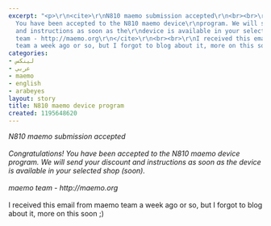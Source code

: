 ```yaml
---
excerpt: "<p>\r\n<cite>\r\nN810 maemo submission accepted\r\n<br><br>\r\nCongratulations!
  You have been accepted to the N810 maemo device\r\nprogram. We will send your discount
  and instructions as soon as the\r\ndevice is available in your selected shop (soon).\r\n<br><br>\r\nmaemo
  team - http://maemo.org\r\n</cite>\r\n<br><br>\r\nI received this email from maemo
  team a week ago or so, but I forgot to blog about it, more on this soon ;)\r\n</p>"
categories:
- لينكس
- عربي
- maemo
- english
- arabeyes
layout: story
title: N810 maemo device program
created: 1195648620
---
```

<p>
<cite>
N810 maemo submission accepted
<br><br>
Congratulations! You have been accepted to the N810 maemo device
program. We will send your discount and instructions as soon as the
device is available in your selected shop (soon).
<br><br>
maemo team - http://maemo.org
</cite>
<br><br>
I received this email from maemo team a week ago or so, but I forgot to blog about it, more on this soon ;)
</p>
